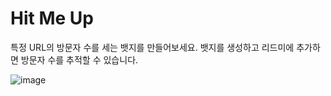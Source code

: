 # Hit Me Up

특정 URL의 방문자 수를 세는 뱃지를 만들어보세요. 뱃지를 생성하고 리드미에 추가하면 방문자 수를 추적할 수 있습니다.

![image](https://github.com/user-attachments/assets/d8fea39b-6e51-49c1-aee2-4bd33e7f18ac)
